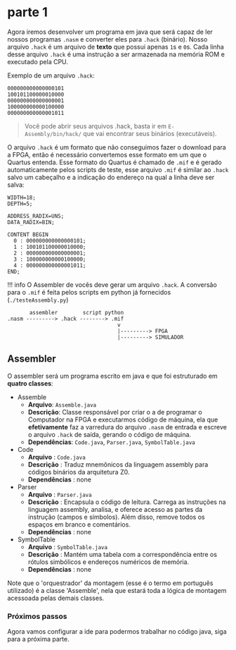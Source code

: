 # parte 1

Agora iremos desenvolver um programa em java que será capaz de ler nossos programas  `.nasm` e converter eles para `.hack` (binário). Nosso arquivo `.hack` é um arquivo de **texto** que possui apenas `1`s e `0`s. Cada linha desse arquivo `.hack` é uma instrução a ser armazenada na memória ROM e executado pela CPU.

Exemplo de um arquivo `.hack`:

```
000000000000000101
100101100000010000
000000000000000001
100000000000100000
000000000000001011
```

> Você pode abrir seus arquivos .hack, basta ir em `E-Assembly/bin/hack/` que vai encontrar seus binários (executáveis).

O arquivo `.hack` é um formato que não conseguimos fazer o download para a FPGA, então é necessário convertemos esse formato em um que o Quartus entenda. Esse formato do Quartus é chamado de `.mif` e é gerado automaticamente pelos scripts de teste, esse arquivo `.mif` é similar ao `.hack` salvo um cabeçalho e a indicação do endereço na qual a linha deve ser salva:

```
WIDTH=18;
DEPTH=5;

ADDRESS_RADIX=UNS;
DATA_RADIX=BIN;

CONTENT BEGIN
  0 : 000000000000000101;
  1 : 100101100000010000;
  2 : 000000000000000001;
  3 : 100000000000100000;
  4 : 000000000000001011;
END;
```

!!! info
    O Assembler de vocês deve gerar um arquivo `.hack`. A conversão para o `.mif` é feita pelos scripts em python já fornecidos (`./testeAssembly.py`)


```
       assembler        script python
.nasm ---------> .hack --------> .mif 
                                   v
                                   |---------> FPGA
                                   |---------> SIMULADOR
```

## Assembler

O assembler será um programa escrito em java e que foi estruturado em **quatro classes**:
    
- Assemble
    - **Arquivo**: `Assemble.java`
    - **Descrição**: Classe responsável por criar o a de programar o Computador na FPGA e executarmos  código de máquina, ela que **efetivamente** faz a varredura do arquivo `.nasm` de entrada e escreve o arquivo `.hack` de saída, gerando o código de máquina. 
    - **Dependências**: `Code.java`, `Parser.java`, `SymbolTable.java`
- Code
    - **Arquivo**   : `Code.java`
    - **Descrição** :  Traduz mnemônicos da linguagem assembly para códigos binários da arquitetura Z0.
    - **Dependências** : none
- Parser
    - **Arquivo**   : `Parser.java`
    - **Descrição** : Encapsula o código de leitura. Carrega as instruções na linguagem assembly, analisa, e oferece acesso as partes da instrução  (campos e símbolos). Além disso, remove todos os espaços em branco e comentários.
    - **Dependências** : none
- SymbolTable
    - **Arquivo**   : `SymbolTable.java`
    - **Descrição** :  Mantém uma tabela com a correspondência entre os rótulos simbólicos e endereços numéricos de memória.
    - **Dependências** : none

Note que o 'orquestrador' da montagem (esse é o termo em português utilizado) é a classe 'Assemble', nela que estará toda a lógica de montagem acessoada pelas demais classes. 

### Próximos passos

Agora vamos configurar a ide para podermos trabalhar no código java, siga para a próxima parte.
